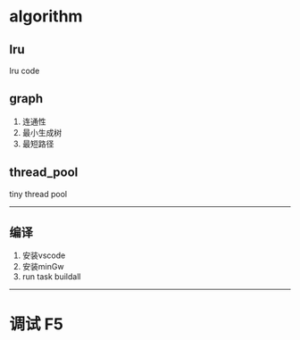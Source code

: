 # algorithm
## lru
lru code
## graph
1. 连通性
2. 最小生成树
3. 最短路径
## thread_pool
tiny thread pool


-----
## 编译
1. 安装vscode
1. 安装minGw
2. run task buildall
 
 -----
# 调试 F5